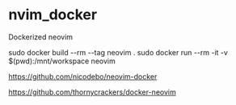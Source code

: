 # nvim_docker
Dockerized neovim

sudo docker build --rm --tag neovim .
sudo docker run --rm -it -v $(pwd):/mnt/workspace neovim


https://github.com/nicodebo/neovim-docker

https://github.com/thornycrackers/docker-neovim
